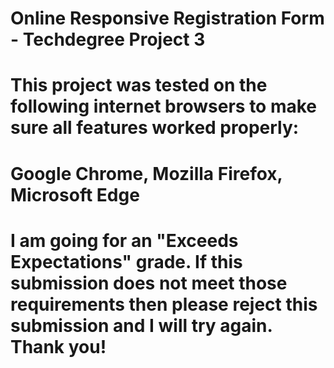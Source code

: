 # Online Responsive Registration Form - Techdegree Project 3

# This project was tested on the following internet browsers to make sure all features worked properly:

# Google Chrome, Mozilla Firefox, Microsoft Edge

# I am going for an "Exceeds Expectations" grade. If this submission does not meet those requirements then please reject this submission and I will try again. Thank you!
